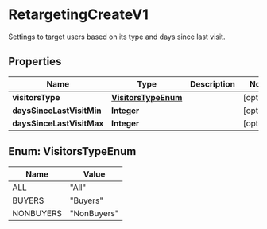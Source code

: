 

# RetargetingCreateV1

Settings to target users based on its type and days since last visit.

## Properties

Name | Type | Description | Notes
------------ | ------------- | ------------- | -------------
**visitorsType** | [**VisitorsTypeEnum**](#VisitorsTypeEnum) |  |  [optional]
**daysSinceLastVisitMin** | **Integer** |  |  [optional]
**daysSinceLastVisitMax** | **Integer** |  |  [optional]



## Enum: VisitorsTypeEnum

Name | Value
---- | -----
ALL | &quot;All&quot;
BUYERS | &quot;Buyers&quot;
NONBUYERS | &quot;NonBuyers&quot;



